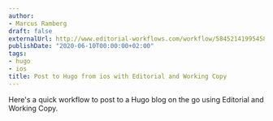 ```yaml
---
author:
- Marcus Ramberg
draft: false
externalUrl: http://www.editorial-workflows.com/workflow/5845214199545856/yCQ9TJssqLg
publishDate: "2020-06-10T00:00:00+02:00"
tags:
- hugo
- ios
title: Post to Hugo from ios with Editorial and Working Copy
---
```


Here's a quick workflow to post to a Hugo blog on the go using Editorial and Working Copy.
